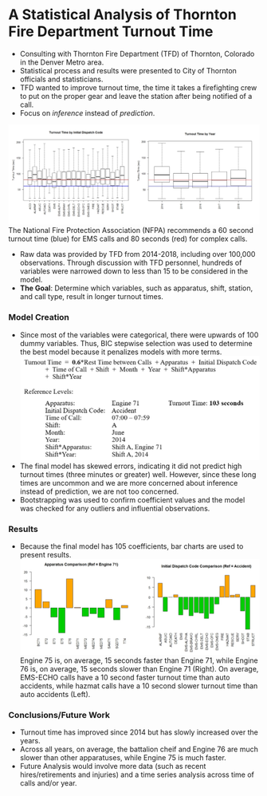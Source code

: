 # A Statistical Analysis of Thornton Fire Department Turnout Time

* Consulting with Thornton Fire Department (TFD) of Thornton, Colorado in the Denver Metro area.
* Statistical process and results were presented to City of Thornton officials and statisticians.
* TFD wanted to improve turnout time, the time it takes a firefighting crew to put on the proper gear and leave the station after being notified of a call.
* Focus on *inference* instead of *prediction*.

![](https://github.com/Emma-M-Collins/turnout_time/blob/main/EDAPlots.png)
The National Fire Protection Association (NFPA) recommends a 60 second turnout time (blue) for EMS calls and 80 seconds (red) for complex calls.

* Raw data was provided by TFD from 2014-2018, including over 100,000 observations.  Through discussion with TFD personnel, hundreds of variables were narrowed down to less than 15 to be considered in the model.  
* **The Goal**: Determine which variables, such as apparatus, shift, station, and call type, result in longer turnout times.

### Model Creation

* Since most of the variables were categorical, there were upwards of 100 dummy variables.  Thus, BIC stepwise selection was used to determine the best model because it penalizes models with more terms. 
![](https://github.com/Emma-M-Collins/turnout_time/blob/main/FinalModel.png)
* The final model has skewed errors, indicating it did not predict high turnout times (three minutes or greater) well.  However, since these long times are uncommon and we are more concerned about inference instead of prediction, we are not too concerned. 
* Bootstrapping was used to confirm coefficient values and the model was checked for any outliers and influential observations.

### Results 

* Because the final model has 105 coefficients, bar charts are used to present results.
![](https://github.com/Emma-M-Collins/turnout_time/blob/main/FinalModelCoeff.png)
Engine 75 is, on average, 15 seconds faster than Engine 71, while Engine 76 is, on average, 15 seconds slower than Engine 71 (Right).
On average, EMS-ECHO calls have a 10 second faster turnout time than auto accidents, while hazmat calls have a 10 second slower turnout time than auto accidents (Left).

### Conclusions/Future Work

* Turnout time has improved since 2014 but has slowly increased over the years.
* Across all years, on average, the battalion cheif and Engine 76 are much slower than other apparatuses, while Engine 75 is much faster.
* Future Analysis would involve more data (such as recent hires/retirements and injuries) and a time series analysis across time of calls and/or year.
